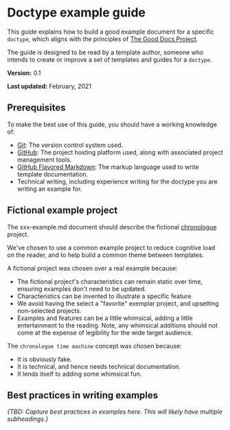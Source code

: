 # Doctype example guide

This guide explains how to build a good example document for a specific `doctype`, which aligns with the principles of [The Good Docs Project](https://thegooddocsproject.dev).

The guide is designed to be read by a template author, someone who intends to create or improve a set of templates and guides for a `doctype`.

<!--Machine readable schema.org structured metadata.-->
<script type="application/ld+json">
{
    "name": "Doctype example guide",
    "description": "This guide explains how to build a good example document for a specific doctype, which aligns with the principles of The Good Docs Project.",
    "version": "0.1"
    "datePublished": "2021-02",
    "license": "http://creativecommons.org/licenses/by/4.0/",
    "audience": "doctype template author"
}
</script>

**Version:** 0.1

**Last updated:** February, 2021

## Prerequisites

To make the best use of this guide, you should have a working knowledge of:

* [Git](https://git-scm.com/): The version control system used.
* [GitHub](https://github.com/thegooddocsproject): The project hosting platform used, along with associated project management tools.
* [GitHub Flavored Markdown](https://github.github.com/gfm/): The markup language used to write template documentation.
* Technical writing, including experience writing for the doctype you are writing an example for.

## Fictional example project

The xxx-example.md document should describe the fictional [chronologue](https://github.com/thegooddocsproject/chronologue/) project.

We've chosen to use a common example project to reduce cognitive load on the reader, and to help build a common theme between templates.

A fictional project was chosen over a real example because:
* The fictional project's characteristics can remain static over time, ensuring examples don't need to be updated.
* Characteristics can be invented to illustrate a specific feature.
* We avoid having the select a "favorite" exemplar project, and upsetting non-selected projects. 
* Examples and features can be a little whimsical, adding a little entertainment to the reading. Note, any whimsical additions should not come at the expense of legibility for the wide target audience.

The `chronologue time machine` concept was chosen because:
* It is obviously fake.
* It is technical, and hence needs technical documentation.
* It lends itself to adding some whimsical fun.

## Best practices in writing examples

_{TBD: Capture best practices in examples here. This will likely have multiple subheadings.}_